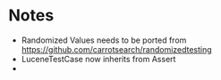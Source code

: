 ﻿
# Notes

 * Randomized Values needs to be ported from https://github.com/carrotsearch/randomizedtesting
 * LuceneTestCase now inherits from Assert
 * 